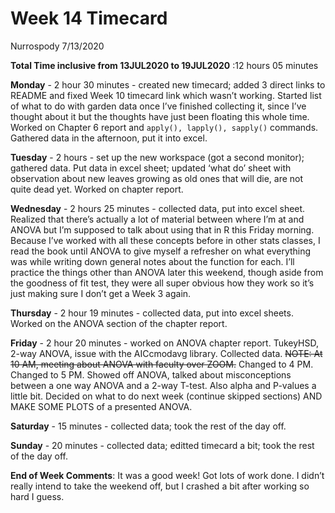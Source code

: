 Week 14 Timecard
================
Nurrospody
7/13/2020

**Total Time inclusive from 13JUL2020 to 19JUL2020** :12 hours 05
minutes

**Monday** - 2 hour 30 minutes - created new timecard; added 3 direct
links to README and fixed Week 10 timecard link which wasn’t working.
Started list of what to do with garden data once I’ve finished
collecting it, since I’ve thought about it but the thoughts have just
been floating this whole time. Worked on Chapter 6 report and `apply(),
lapply(), sapply()` commands. Gathered data in the afternoon, put it
into excel.

**Tuesday** - 2 hours - set up the new workspace (got a second monitor);
gathered data. Put data in excel sheet; updated ‘what do’ sheet with
observation about new leaves growing as old ones that will die, are not
quite dead yet. Worked on chapter report.

**Wednesday** - 2 hours 25 minutes - collected data, put into excel
sheet. Realized that there’s actually a lot of material between where
I’m at and ANOVA but I’m supposed to talk about using that in R this
Friday morning. Because I’ve worked with all these concepts before in
other stats classes, I read the book until ANOVA to give myself a
refresher on what everything was while writing down general notes about
the function for each. I’ll practice the things other than ANOVA later
this weekend, though aside from the goodness of fit test, they were all
super obvious how they work so it’s just making sure I don’t get a Week
3 again.

**Thursday** - 2 hour 19 minutes - collected data, put into excel
sheets. Worked on the ANOVA section of the chapter report.

**Friday** - 2 hour 20 minutes - worked on ANOVA chapter report.
TukeyHSD, 2-way ANOVA, issue with the AICcmodavg library. Collected
data. ~~NOTE: At 10 AM, meeting about ANOVA with faculty over ZOOM.~~
Changed to 4 PM. Changed to 5 PM. Showed off ANOVA, talked about
misconceptions between a one way ANOVA and a 2-way T-test. Also alpha
and P-values a little bit. Decided on what to do next week (continue
skipped sections) AND MAKE SOME PLOTS of a presented ANOVA.

**Saturday** - 15 minutes - collected data; took the rest of the day
off.

**Sunday** - 20 minutes - collected data; editted timecard a bit; took
the rest of the day off.

**End of Week Comments**: It was a good week\! Got lots of work done. I
didn’t really intend to take the weekend off, but I crashed a bit after
working so hard I guess.
